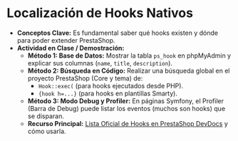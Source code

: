 # Localización de Hooks Nativos

* **Conceptos Clave:** Es fundamental saber qué hooks existen y dónde para poder extender PrestaShop.
* **Actividad en Clase / Demostración:**
  * **Método 1: Base de Datos:** Mostrar la tabla `ps_hook` en phpMyAdmin y explicar sus columnas (`name`, `title`, `description`).
  * **Método 2: Búsqueda en Código:** Realizar una búsqueda global en el proyecto PrestaShop (Core y tema) de:
    * `Hook::exec(` (para hooks ejecutados desde PHP).
    * `{hook h=...}` (para hooks en plantillas Smarty).
  * **Método 3: Modo Debug y Profiler:** En páginas Symfony, el Profiler (Barra de Debug) puede listar los eventos (muchos son hooks) que se disparan.
  * **Recurso Principal:** [Lista Oficial de Hooks en PrestaShop DevDocs](https://devdocs.prestashop-project.org/1.7/modules/concepts/hooks/list-of-hooks/) y cómo usarla.
